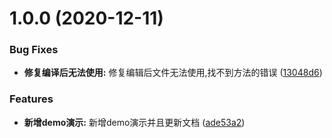 # 1.0.0 (2020-12-11)


### Bug Fixes

* **修复编译后无法使用:** 修复编辑后文件无法使用,找不到方法的错误 ([13048d6](https://github.com/xd20110642/DD-Watermark/commit/13048d6f61698069ca6f9b11a55a80178380744f))


### Features

* **新增demo演示:** 新增demo演示并且更新文档 ([ade53a2](https://github.com/xd20110642/DD-Watermark/commit/ade53a212487d2781a7bc84dffc9e66eb37fd1ec))



